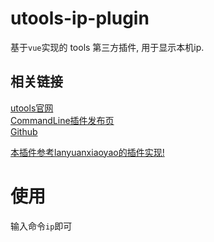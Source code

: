# utools-ip-plugin
基于`vue`实现的 tools 第三方插件, 用于显示本机ip.

## 相关链接
[utools官网](https://u.tools/)  
[CommandLine插件发布页](https://yuanliao.info/d/274)  
[Github](https://github.com/lanyuanxiaoyao/CommandLine-utools-plugin)  

[本插件参考lanyuanxiaoyao的插件实现!](https://github.com/lanyuanxiaoyao/CommandLine-utools-plugin)

# 使用
输入命令`ip`即可

